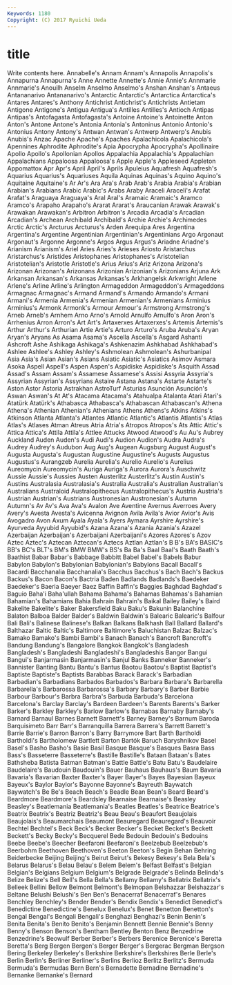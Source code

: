 ```yaml
---
Keywords: 1180 
Copyright: (C) 2017 Ryuichi Ueda
---
```


# title

Write contents here.
Annabelle's Annam Annam's Annapolis Annapolis's Annapurna
Annapurna's Anne Annette Annette's Annie Annie's Annmarie Annmarie's Anouilh Anselm
Anselmo Anselmo's Anshan Anshan's Antaeus Antananarivo Antananarivo's Antarctic Antarctic's Antarctica
Antarctica's Antares Antares's Anthony Antichrist Antichrist's Antichrists Antietam Antigone Antigone's
Antigua Antigua's Antilles Antilles's Antioch Antipas Antipas's Antofagasta Antofagasta's Antoine
Antoine's Antoinette Anton Anton's Antone Antone's Antonia Antonia's Antoninus Antonio
Antonio's Antonius Antony Antony's Antwan Antwan's Antwerp Antwerp's Anubis Anubis's
Anzac Apache Apache's Apaches Apalachicola Apalachicola's Apennines Aphrodite Aphrodite's Apia
Apocrypha Apocrypha's Apollinaire Apollo Apollo's Apollonian Apollos Appalachia Appalachia's Appalachian
Appalachians Appaloosa Appaloosa's Apple Apple's Appleseed Appleton Appomattox Apr Apr's
April April's Aprils Apuleius Aquafresh Aquafresh's Aquarius Aquarius's Aquariuses Aquila
Aquinas Aquinas's Aquino Aquino's Aquitaine Aquitaine's Ar Ar's Ara Ara's
Arab Arab's Arabia Arabia's Arabian Arabian's Arabians Arabic Arabic's Arabs
Araby Araceli Araceli's Arafat Arafat's Araguaya Araguaya's Aral Aral's Aramaic
Aramaic's Aramco Aramco's Arapaho Arapaho's Ararat Ararat's Araucanian Arawak Arawak's
Arawakan Arawakan's Arbitron Arbitron's Arcadia Arcadia's Arcadian Arcadian's Archean Archibald
Archibald's Archie Archie's Archimedes Arctic Arctic's Arcturus Arcturus's Arden Arequipa
Ares Argentina Argentina's Argentine Argentinian Argentinian's Argentinians Argo Argonaut Argonaut's
Argonne Argonne's Argos Argus Argus's Ariadne Ariadne's Arianism Arianism's Ariel
Aries Aries's Arieses Ariosto Aristarchus Aristarchus's Aristides Aristophanes Aristophanes's Aristotelian
Aristotelian's Aristotle Aristotle's Arius Arius's Ariz Arizona Arizona's Arizonan Arizonan's
Arizonans Arizonian Arizonian's Arizonians Arjuna Ark Arkansan Arkansan's Arkansas Arkansas's
Arkhangelsk Arkwright Arlene Arlene's Arline Arline's Arlington Armageddon Armageddon's Armageddons
Armagnac Armagnac's Armand Armand's Armando Armando's Armani Armani's Armenia Armenia's
Armenian Armenian's Armenians Arminius Arminius's Armonk Armonk's Armour Armour's Armstrong
Armstrong's Arneb Arneb's Arnhem Arno Arno's Arnold Arnulfo Arnulfo's Aron
Aron's Arrhenius Arron Arron's Art Art's Artaxerxes Artaxerxes's Artemis Artemis's
Arthur Arthur's Arthurian Artie Artie's Arturo Arturo's Aruba Aruba's Aryan
Aryan's Aryans As Asama Asama's Ascella Ascella's Asgard Ashanti Ashcroft
Ashe Ashikaga Ashikaga's Ashkenazim Ashkhabad Ashkhabad's Ashlee Ashlee's Ashley Ashley's
Ashmolean Ashmolean's Ashurbanipal Asia Asia's Asian Asian's Asians Asiatic Asiatic's
Asiatics Asimov Asmara Asoka Aspell Aspell's Aspen Aspen's Aspidiske Aspidiske's
Asquith Assad Assad's Assam Assam's Assamese Assamese's Assisi Assyria Assyria's
Assyrian Assyrian's Assyrians Astaire Astana Astana's Astarte Astarte's Aston Astor
Astoria Astrakhan AstroTurf Asturias Asunción Asunción's Aswan Aswan's At At's
Atacama Atacama's Atahualpa Atalanta Atari Atari's Atatürk Atatürk's Athabasca Athabasca's
Athabascan Athabascan's Athena Athena's Athenian Athenian's Athenians Athens Athens's Atkins
Atkins's Atkinson Atlanta Atlanta's Atlantes Atlantic Atlantic's Atlantis Atlantis's Atlas
Atlas's Atlases Atman Atreus Atria Atria's Atropos Atropos's Ats Attic
Attic's Attica Attica's Attila Attila's Attlee Attucks Atwood Atwood's Au
Au's Aubrey Auckland Auden Auden's Audi Audi's Audion Audion's Audra
Audra's Audrey Audrey's Audubon Aug Aug's Augean Augsburg August August's
Augusta Augusta's Augustan Augustine Augustine's Augusts Augustus Augustus's Aurangzeb Aurelia
Aurelia's Aurelio Aurelio's Aurelius Aureomycin Aureomycin's Auriga Auriga's Aurora Aurora's
Auschwitz Aussie Aussie's Aussies Austen Austerlitz Austerlitz's Austin Austin's Austins
Australasia Australasia's Australia Australia's Australian Australian's Australians Australoid Australopithecus Australopithecus's
Austria Austria's Austrian Austrian's Austrians Austronesian Austronesian's Autumn Autumn's Av
Av's Ava Ava's Avalon Ave Aventine Avernus Averroes Avery Avery's
Avesta Avesta's Avicenna Avignon Avila Avila's Avior Avior's Avis Avogadro
Avon Axum Ayala Ayala's Ayers Aymara Ayrshire Ayrshire's Ayurveda Ayyubid
Ayyubid's Azana Azana's Azania Azania's Azazel Azerbaijan Azerbaijan's Azerbaijani Azerbaijani's
Azores Azores's Azov Aztec Aztec's Aztecan Aztecan's Aztecs Aztlan Aztlan's
B B's BA's BASIC's BB's BC's BLT's BM's BMW BMW's
BS's Ba Ba's Baal Baal's Baath Baath's Baathist Babar Babar's
Babbage Babbitt Babel Babel's Babels Babur Babylon Babylon's Babylonian Babylonian's
Babylons Bacall Bacall's Bacardi Bacchanalia Bacchanalia's Bacchus Bacchus's Bach Bach's
Backus Backus's Bacon Bacon's Bactria Baden Badlands Badlands's Baedeker Baedeker's
Baeria Baeyer Baez Baffin Baffin's Baggies Baghdad Baghdad's Baguio Baha'i
Baha'ullah Bahama Bahama's Bahamas Bahamas's Bahamian Bahamian's Bahamians Bahia Bahrain
Bahrain's Baikal Bailey Bailey's Baird Bakelite Bakelite's Baker Bakersfield Baku
Baku's Bakunin Balanchine Balaton Balboa Balder Balder's Baldwin Baldwin's Balearic
Balearic's Balfour Bali Bali's Balinese Balinese's Balkan Balkans Balkhash Ball
Ballard Ballard's Balthazar Baltic Baltic's Baltimore Baltimore's Baluchistan Balzac Balzac's
Bamako Bamako's Bambi Bambi's Banach Banach's Bancroft Bancroft's Bandung Bandung's
Bangalore Bangkok Bangkok's Bangladesh Bangladesh's Bangladeshi Bangladeshi's Bangladeshis Bangor Bangui
Bangui's Banjarmasin Banjarmasin's Banjul Banks Banneker Banneker's Bannister Banting Bantu
Bantu's Bantus Baotou Baotou's Baptist Baptist's Baptiste Baptiste's Baptists Barabbas
Barack Barack's Barbadian Barbadian's Barbadians Barbados Barbados's Barbara Barbara's Barbarella
Barbarella's Barbarossa Barbarossa's Barbary Barbary's Barber Barbie Barbour Barbour's Barbra
Barbra's Barbuda Barbuda's Barcelona Barcelona's Barclay Barclay's Bardeen Bardeen's Barents
Barents's Barker Barker's Barkley Barkley's Barlow Barlow's Barnabas Barnaby Barnaby's
Barnard Barnaul Barnes Barnett Barnett's Barney Barney's Barnum Baroda Barquisimeto
Barr Barr's Barranquilla Barrera Barrera's Barrett Barrett's Barrie Barrie's Barron
Barron's Barry Barrymore Bart Barth Bartholdi Bartholdi's Bartholomew Bartlett Barton
Bartók Baruch Baryshnikov Basel Basel's Basho Basho's Basie Basil Basque
Basque's Basques Basra Bass Bass's Basseterre Basseterre's Bastille Bastille's Bataan
Bataan's Bates Bathsheba Batista Batman Batman's Battle Battle's Batu Batu's
Baudelaire Baudelaire's Baudouin Baudouin's Bauer Bauhaus Bauhaus's Baum Bavaria Bavaria's
Bavarian Baxter Baxter's Bayer Bayer's Bayes Bayesian Bayeux Bayeux's Baylor
Baylor's Bayonne Bayonne's Bayreuth Baywatch Baywatch's Be Be's Beach Beach's
Beadle Bean Bean's Beard Beard's Beardmore Beardmore's Beardsley Bearnaise Bearnaise's
Beasley Beasley's Beatlemania Beatlemania's Beatles Beatles's Beatrice Beatrice's Beatrix Beatrix's
Beatriz Beatriz's Beau Beau's Beaufort Beaujolais Beaujolais's Beaumarchais Beaumont Beauregard
Beauregard's Beauvoir Bechtel Bechtel's Beck Beck's Becker Becker's Becket Becket's
Beckett Beckett's Becky Becky's Becquerel Bede Bedouin Bedouin's Bedouins Beebe
Beebe's Beecher Beefaroni Beefaroni's Beelzebub Beelzebub's Beerbohm Beethoven Beethoven's Beeton
Beeton's Begin Behan Behring Beiderbecke Beijing Beijing's Beirut Beirut's Bekesy
Bekesy's Bela Bela's Belarus Belarus's Belau Belau's Belem Belem's Belfast
Belfast's Belgian Belgian's Belgians Belgium Belgium's Belgrade Belgrade's Belinda Belinda's
Belize Belize's Bell Bell's Bella Bella's Bellamy Bellamy's Bellatrix Bellatrix's
Belleek Bellini Bellow Belmont Belmont's Belmopan Belshazzar Belshazzar's Beltane Belushi
Belushi's Ben Ben's Benacerraf Benacerraf's Benares Benchley Benchley's Bender Bender's
Bendix Bendix's Benedict Benedict's Benedictine Benedictine's Benelux Benelux's Benet Benetton
Benetton's Bengal Bengal's Bengali Bengali's Benghazi Benghazi's Benin Benin's Benita
Benita's Benito Benito's Benjamin Bennett Bennie Bennie's Benny Benny's Benson
Benson's Bentham Bentley Benton Benz Benzedrine Benzedrine's Beowulf Berber Berber's
Berbers Berenice Berenice's Beretta Beretta's Berg Bergen Bergen's Berger Berger's
Bergerac Bergman Bergson Bering Berkeley Berkeley's Berkshire Berkshire's Berkshires Berle
Berle's Berlin Berlin's Berliner Berliner's Berlins Berlioz Berlitz Berlitz's Bermuda
Bermuda's Bermudas Bern Bern's Bernadette Bernadine Bernadine's Bernanke Bernanke's Bernard
